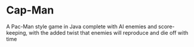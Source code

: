 # Cap-Man
A Pac-Man style game in Java complete with AI enemies and score-keeping, with the added twist that enemies will reproduce and die off with time
